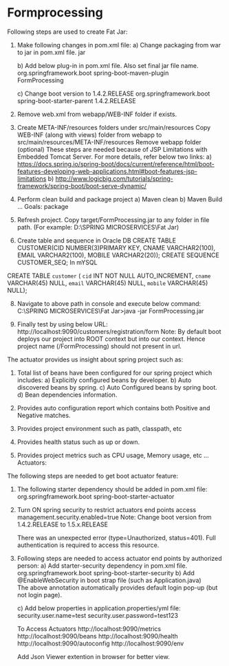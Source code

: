 # Formprocessing
Following steps are used to create Fat Jar:
1) Make following changes in pom.xml file:
	a) Change packaging from war to jar in pom.xml file.
	   <packaging>jar</packaging>

	b) Add below plug-in in pom.xml file. Also set final jar file name.
	   <build>
		 <plugins>
		    <plugin>
				<groupId>org.springframework.boot</groupId>
				<artifactId>spring-boot-maven-plugin</artifactId>	
		    </plugin>
		 </plugins>
		 <finalName>FormProcessing</finalName>
	   </build>

    c) Change boot version to 1.4.2.RELEASE
       <parent>
	   		<groupId>org.springframework.boot</groupId>
	   		<artifactId>spring-boot-starter-parent</artifactId>
	   		<version>1.4.2.RELEASE</version>
       </parent>
        
2) Remove web.xml from webapp/WEB-INF folder if exists.

3) Create META-INF/resources folders under src/main/resources
   Copy WEB-INF (along with views) folder from webapp to src/main/resources/META-INF/resources
   Remove webapp folder (optional)
   These steps are needed because of JSP Limitations with Embedded Tomcat Server.
   For more details, refer below two links:
   a) https://docs.spring.io/spring-boot/docs/current/reference/html/boot-features-developing-web-applications.html#boot-features-jsp-limitations
   b) http://www.logicbig.com/tutorials/spring-framework/spring-boot/boot-serve-dynamic/

4) Perform clean build and package project
    a) Maven clean
    b) Maven Build ...
         Goals: package
  
6) Refresh project. Copy target/FormProcessing.jar to any folder in file path. (For example: D:\SPRING MICROSERVICES\Fat Jar\) 
 
7) Create table and sequence in Oracle DB
   CREATE TABLE CUSTOMER(CID NUMBER(3)PRIMARY KEY, CNAME VARCHAR2(100), EMAIL VARCHAR2(100), MOBILE VARCHAR2(20));
   CREATE SEQUENCE CUSTOMER_SEQ;
In mYSQL

CREATE TABLE `customer` (
  `cid` INT NOT NULL AUTO_INCREMENT,
  `cname` VARCHAR(45) NULL,
  `email` VARCHAR(45) NULL,
  `mobile` VARCHAR(45) NULL);

 
8) Navigate to above path in console and execute below command:
   C:\SPRING MICROSERVICES\Fat Jar>java -jar FormProcessing.jar
    
9) Finally test by using below URL:
   http://localhost:9090/customers/registration/form
   Note: By default boot deploys our project into ROOT context but into our context. Hence project name (/FormProcessing) should not present in url.

    
The actuator provides us insight about spring project such as:
   1) Total list of beans have been configured for our spring project which includes:
		a) Explicitly configured beans by developer.
		b) Auto discovered beans by spring.
		c) Auto Configured beans by spring boot.
		d) Bean dependencies information.

   2) Provides auto configuration report which contains both Positive and Negative matches.

   3) Provides project environment such as path, classpath, etc

   4) Provides health status such as up or down.

   5) Provides project metrics such as CPU usage, Memory usage, etc
   ...
Actuators:

The following steps are needed to get boot actuator feature:
1) The following starter dependency should be added in pom.xml file:
   <dependency>
		<groupId>org.springframework.boot</groupId>
		<artifactId>spring-boot-starter-actuator</artifactId>
	</dependency>
	
2) Turn ON spring security to restrict actuators end points access
   management.security.enabled=true
   Note: Change boot version from 1.4.2.RELEASE to 1.5.x.RELEASE
   
   There was an unexpected error (type=Unauthorized, status=401).
   Full authentication is required to access this resource.
   
3) Following steps are needed to access actuator end points by authorized person:
   a) Add starter-security dependency in pom.xml file.
      <dependency>
			<groupId>org.springframework.boot</groupId>
			<artifactId>spring-boot-starter-security</artifactId>
	  </dependency>
   b) Add @EnableWebSecurity in boot strap file (such as Application.java) 	 
      The above annotation automatically provides default login pop-up (but not login page).
    
   c) Add below properties in application.properties/yml file:
      security.user.name=test
      security.user.password=test123
      
      To Access Actuators
      http://localhost:9090/metrics
      http://localhost:9090/beans
      http://localhost:9090/health
      http://localhost:9090/autoconfig
      http://localhost:9090/env
      
      Add Json Viewer extention in browser for better view.
      
          
    
